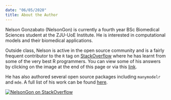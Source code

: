 ```yaml
---
date: "06/05/2020"
title: About the Author
---
```


Nelson Gonzabato (NelsonGon) is currently a fourth year BSc Biomedical Sciences student at the ZJU-UoE Institute. He is interested in computational models and their biomedical applications. 

Outside class, Nelson is active in the open source community and is a fairly frequent contributor to the `R` tag on [StackOverflow](https://stackoverflow.com/users/10323798/nelsongon) where he has learnt from some of the very best R programmers. You can view some of his answers by clicking on the image at the end of this page or via this [link](https://stackoverflow.com/users/10323798/nelsongon?tab=answers).



He has also authored several open source packages including `manymodelr` and `mde`. A full list of his work can be found [here](https://nelson-gon.github.io/projects).  


[![NelsonGon on StackOverflow](https://stackoverflow.com/users/flair/10323798.png)](https://stackoverflow.com/users/10323798/nelsongon?tab=profile) 

 









